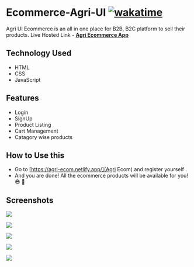 # Ecommerce-Agri-UI [![wakatime](https://wakatime.com/badge/user/e3811de2-0a52-4ea2-9086-f609b86ecb77/project/70b13877-2a30-40c0-8300-db5f4d430ba8.svg)](https://wakatime.com/badge/user/e3811de2-0a52-4ea2-9086-f609b86ecb77/project/70b13877-2a30-40c0-8300-db5f4d430ba8)

Agri UI Ecommerce is an all in one place for B2B, B2C platform to sell their products.
Live Hosted Link - **[Agri Ecommerce App](https://agri-ecom.netlify.app/)**

## Technology Used

- HTML
- CSS
- JavaScript

## Features

- Login
- SignUp
- Product Listing
- Cart Management
- Catagory wise products

## How to Use this 

- Go to [https://agri-ecom.netlify.app/](Agri Ecom) and register yourself .
- And you are done! All the ecommerce products will be available for you! 😎 🥳

## Screenshots

![](https://github.com/iprankurpandey/ecommerce-Agri-UI/blob/dev/images/Screenshot%20from%202022-02-20%2003-02-43.png)

![](https://github.com/iprankurpandey/ecommerce-Agri-UI/blob/dev/images/Screenshot%20from%202022-02-20%2003-02-58.png)

![](https://github.com/iprankurpandey/ecommerce-Agri-UI/blob/dev/images/Screenshot%20from%202022-02-20%2003-03-03.png)

![](https://github.com/iprankurpandey/ecommerce-Agri-UI/blob/dev/images/Screenshot%20from%202022-02-20%2003-03-11.png)

![](https://github.com/iprankurpandey/ecommerce-Agri-UI/blob/dev/images/Screenshot%20from%202022-02-20%2003-03-21.png)

